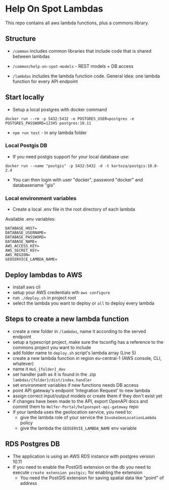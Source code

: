 # Help On Spot Lambdas

This repo contains all aws lambda functions, plus a commons library.

## Structure

* `/common` includes common libraries that include code that is shared between lambdas
* ``/common/help-on-spot-models`` - REST models + DB access


* `/lambdas` includes the lambda function code. General idea: one lambda function for every API endpoint


## Start locally
* Setup a local postgres with docker command

```docker run --rm -p 5432:5432 -e POSTGRES_USER=postgres -e POSTGRES_PASSWORD=12345 postgres:10.11```

* `npm run test` - in any lambda folder

### Local Postgis DB

* If you need postgis support for your local database use:

```docker run --name "postgis" -p 5432:5432 -d -t kartoza/postgis:10.0-2.4```

* You can then login with user "docker", password "docker" and databasename "gis"

### Local environment variables
* Create a local .env file in the root directory of each lambda  

Available .env variables:
```
DATABASE_HOST=
DATABASE_USERNAME=
DATABASE_PASSWORD=
DATABASE_NAME=
AWS_ACCESS_KEY=
AWS_SECRET_KEY=
AWS_REGION=
GEOSERVICE_LAMBDA_NAME=
```

## Deploy lambdas to AWS
* install aws cli
* setup your AWS credentials wth `aws configure`
* run ``./deploy.sh`` in project root
* select the lambda you want to deploy or `all` to deploy every lambda

## Steps to create a new lambda function
* create a new folder in ``/lambdas``, name it according to the served endpoint
* setup a typescript project, make sure the tsconfig has a reference to the commons project you want to include
* add folder name to `deploy.sh` script's lambda array (Line 5)
* create a new lambda function in region eu-central-1 (AWS console, CLI, whatever) 
* name it `HoS_{folder}_dev`
* set handler path as it is found in the .zip `lambdas/{folder}/dist/index.handler`
* set environment variables if new functions needs DB access
* point API gateway's endpoint 'Integration Request' to new lambda
* assign correct input/output models or create them if they don't exist yet
* if changes have been made to the API, export OpenAPI docs and commit them to `Helfer-Portal/helponspot-api-gateway` repo
* if your lambda uses the geolocation service, you need to:
  * give the lambda role of your service the `InvokeGeoLocationLambda` policy
  * give the lambda the `GEOSERVIE_LAMBDA_NAME` env variable

## RDS Postgres DB
* The application is using an AWS RDS instance with postgres version 10.11
* If you need to enable the PostGIS extension on the db you need to execute `create extension postgis;` for enabling the extension
  * You need the PostGIS extension for saving spatial data like "point" of address 
